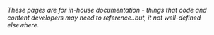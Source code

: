 *These pages are for in-house documentation -*
*things that code and content developers may need to reference..but, it not well-defined elsewhere.*